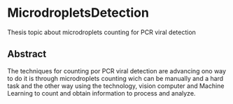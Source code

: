 <h1>MicrodropletsDetection</h1>
Thesis topic about microdroplets counting for PCR viral detection
<h2>Abstract</h2>
The techniques for counting por PCR viral detection are advancing
ono way to do it is through microdroplets counting wich can be manually and 
a hard task and the other way using the technology, vision computer and Machine Learning
to count and obtain information to process and analyze.
